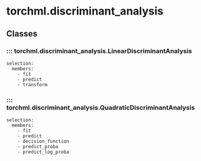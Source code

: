 
# torchml.discriminant_analysis

## Classes

### ::: torchml.discriminant_analysis.LinearDiscriminantAnalysis
    selection:
      members:
        - fit
        - predict
        - transform

### ::: torchml.discriminant_analysis.QuadraticDiscriminantAnalysis
    selection:
      members:
        - fit
        - predict
        - decision_function
        - predict_proba
        - predict_log_proba
